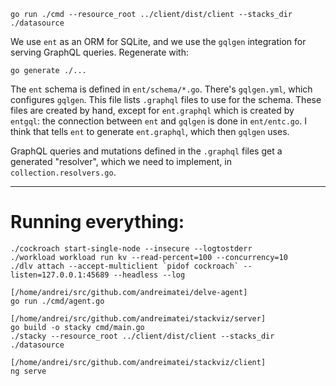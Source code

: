 ```shell
go run ./cmd --resource_root ../client/dist/client --stacks_dir ./datasource
```

We use `ent` as an ORM for SQLite, and we use the `gqlgen` integration for
serving GraphQL queries. Regenerate with:
```shell
go generate ./...
```

The `ent` schema is defined in `ent/schema/*.go`. There's `gqlgen.yml`, which
configures `gqlgen`. This file lists `.graphql` files to use for the schema.
These files are created by hand, except for `ent.graphql` which is created by
`entgql`: the connection between `ent` and `gqlgen` is done in `ent/entc.go`. I
think that tells `ent` to generate `ent.graphql`, which then `gqlgen` uses.

GraphQL queries and mutations defined in the `.graphql` files get a generated
"resolver", which we need to implement, in `collection.resolvers.go`.

---

# Running everything:

```shell
./cockroach start-single-node --insecure --logtostderr
./workload workload run kv --read-percent=100 --concurrency=10
./dlv attach --accept-multiclient `pidof cockroach` --listen=127.0.0.1:45689 --headless --log

[/home/andrei/src/github.com/andreimatei/delve-agent]
go run ./cmd/agent.go

[/home/andrei/src/github.com/andreimatei/stackviz/server]
go build -o stacky cmd/main.go
./stacky --resource_root ../client/dist/client --stacks_dir ./datasource

[/home/andrei/src/github.com/andreimatei/stackviz/client]
ng serve
```

